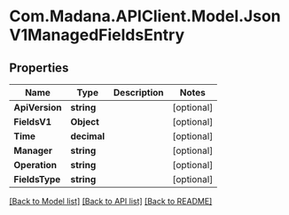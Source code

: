 
# Com.Madana.APIClient.Model.JsonV1ManagedFieldsEntry

## Properties

Name | Type | Description | Notes
------------ | ------------- | ------------- | -------------
**ApiVersion** | **string** |  | [optional] 
**FieldsV1** | **Object** |  | [optional] 
**Time** | **decimal** |  | [optional] 
**Manager** | **string** |  | [optional] 
**Operation** | **string** |  | [optional] 
**FieldsType** | **string** |  | [optional] 

[[Back to Model list]](../README.md#documentation-for-models)
[[Back to API list]](../README.md#documentation-for-api-endpoints)
[[Back to README]](../README.md)

